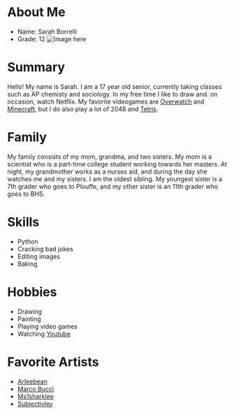 # About Me
 * Name: Sarah Borrelli 
 * Grade: 12
 ![Image here](url)

# Summary
Hello! My name is Sarah. I am a 17 year old senior, currently taking classes such as AP chemisty and sociology. In my free time I like to draw and. on occasion, watch Netflix. My favorite videogames are [Overwatch]() and [Minecraft](), but I do also play a lot of 2048 and [Tetris](). 

# Family
My family consists of my mom, grandma, and two sisters. My mom is a scientist who is a part-time college student working towards her masters. At night, my grandmother works as a nurses aid, and during the day she watches me and my sisters. 
I am the oldest sibling. My youngest sister is a 7th grader who goes to Plouffe, and my other sister is an 11th grader who goes to BHS. 

# Skills
* Python
* Cracking bad jokes
* Editing images 
* Baking 

# Hobbies
* Drawing
* Painting
* Playing video games
* Watching [Youtube]() 

# Favorite Artists
* [Arleebean]() 
* [Marco Bucci]()
* [Ms1sharklee]()  
* [Subjectivley]()